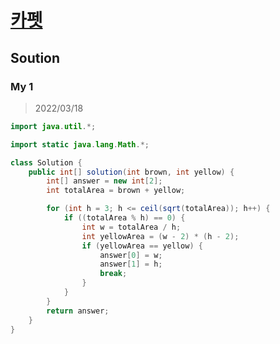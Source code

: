 # [카펫](https://programmers.co.kr/learn/courses/30/lessons/42842)

## Soution 

### My 1

> 2022/03/18

```java
import java.util.*;

import static java.lang.Math.*;

class Solution {
    public int[] solution(int brown, int yellow) {
        int[] answer = new int[2];
        int totalArea = brown + yellow;

        for (int h = 3; h <= ceil(sqrt(totalArea)); h++) {
            if ((totalArea % h) == 0) {
                int w = totalArea / h;
                int yellowArea = (w - 2) * (h - 2);
                if (yellowArea == yellow) {
                    answer[0] = w;
                    answer[1] = h;
                    break;
                }
            }
        }
        return answer;
    }
}
```

